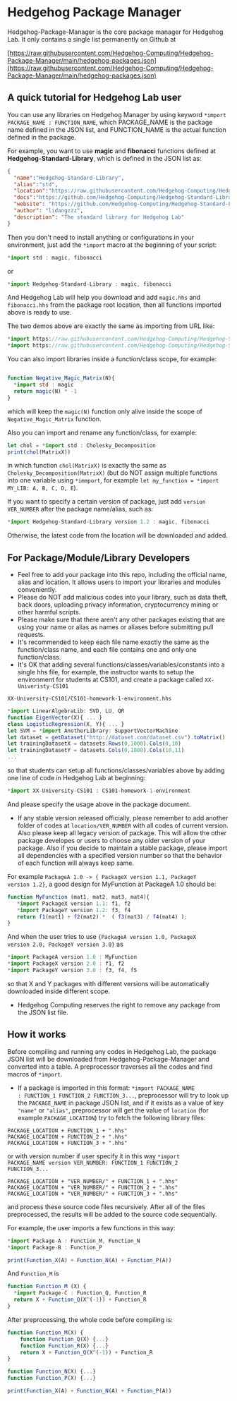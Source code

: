 # Hedgehog Package Manager

Hedgehog-Package-Manager is the core package manager for Hedgehog Lab. It only contains a single list permanently on Github at

[https://raw.githubusercontent.com/Hedgehog-Computing/Hedgehog-Package-Manager/main/hedgehog-packages.json](https://raw.githubusercontent.com/Hedgehog-Computing/Hedgehog-Package-Manager/main/hedgehog-packages.json)

## A quick tutorial for Hedgehog Lab user

You can use any libraries on Hedgehog Manager by using keyword <code>*import PACKAGE_NAME : FUNCTION_NAME</code>, which PACKAGE_NAME is the package name defined in the JSON list, and FUNCTION_NAME is the actual function defined in the package.

For example, you want to use **magic** and **fibonacci** functions defined at **Hedgehog-Standard-Library**, which is defined in the JSON list as:

```json
{
  "name":"Hedgehog-Standard-Library",
  "alias":"std",
  "location":"https://raw.githubusercontent.com/Hedgehog-Computing/Hedgehog-Standard-Library/main/",
  "docs":"https://github.com/Hedgehog-Computing/Hedgehog-Standard-Library/blob/main/README.md",
  "website": "https://github.com/Hedgehog-Computing/Hedgehog-Standard-Library",
  "author": "lidangzzz",
  "description": "The standard library for Hedgehog Lab"
}
```

Then you don't need to install anything or configurations in your environment, just add the <code>*import</code> macro at the beginning of your script:

```javascript
*import std : magic, fibonacci
```

or 

```javascript
*import Hedgehog-Standard-Library : magic, fibonacci
```

And Hedgehog Lab will help you download and add <code>magic.hhs</code> and <code>fibonacci.hhs</code> from the package root location, then all functions imported above is ready to use.

The two demos above are exactly the same as importing from URL like:

```javascript
*import https://raw.githubusercontent.com/Hedgehog-Computing/Hedgehog-Standard-Library/main/magic.hhs
*import https://raw.githubusercontent.com/Hedgehog-Computing/Hedgehog-Standard-Library/main/fibonacci.hhs
```

You can also import libraries inside a function/class scope, for example:

```javascript

function Negative_Magic_Matrix(N){
  *import std : magic
  return magic(N) * -1
}

```

which will keep the <code>magic(N)</code> function only alive inside the scope of <code>Negative_Magic_Matrix</code> function.

Also you can import and rename any function/class, for example:

```javascript
let chol = *import std : Cholesky_Decomposition
print(chol(MatrixX))
```

in which function <code>chol(MatrixX)</code> is exactly the same as <code>Cholesky_Decomposition(MatrixX)</code> (but do NOT assign multiple functions into one variable using <code>*immport</code>, for example <code>let my_function = *import MY_LIB: A, B, C, D, E</code>). 

If you want to specify a certain version of package, just add <code>version VER_NUMBER</code> after the package name/alias, such as:

```javascript
*import Hedgehog-Standard-Library version 1.2 : magic, fibonacci
```

Otherwise, the latest code from the location will be downloaded and added.

## For Package/Module/Library Developers

- Feel free to add your package into this repo, including the official name, alias and location. It allows users to import your libraries and modules conveniently.
- Please do NOT add malicious codes into your library, such as data theft, back doors, uploading privacy information, cryptocurrency mining or other harmful scripts.
- Please make sure that there aren't any other packages existing that are using your name or alias as names or aliases before submitting pull requests.
- It's recommended to keep each file name exactly the same as the function/class name, and each file contains one and only one function/class.
- It's OK that adding several functions/classes/variables/constants into a single hhs file, for example, the instructor wants to setup the environment for students at CS101, and create a package called <code>XX-Univeristy-CS101</code>

<code>XX-University-CS101/CS101-homework-1-environment.hhs</code>

```javascript
*import LinearAlgebraLib: SVD, LU, QR
function EigenVector(X){ ... }
class LogisticRegression(X, Y){ ... }
let SVM = *import AnotherLibrary: SupportVectorMachine
let dataset = getDataset("http://dataset.com/dataset.csv").toMatrix()
let trainingDatasetX = datasets.Rows(0,1000).Cols(0,10)
let trainingDatasetY = datasets.Cols(0,1000).Cols(10,11)
...
```

so that students can setup all functions/classes/variables above by adding one line of code in Hedgehog Lab at beginning:
```javascript
*import XX-University-CS101 : CS101-homework-1-environment
```

And please specify the usage above in the package document. 
- If any stable version released officially, please remember to add another folder of codes at <code>location/VER_NUMBER</code> with all codes of current version. Also please keep all legacy version of package. This will allow the other package developes or users to choose any older version of your package. Also if you decide to maintain a stable package, please import all dependencies with a specified version number so that the behavior of each function will always keep same. 

For example <code>PackageA 1.0 -> { PackageX version 1.1, PackageY version 1.2}</code>, a good design for MyFunction at PackageA 1.0 should be:

```javascript
function MyFunction (mat1, mat2, mat3, mat4){
   *import PackageX version 1.1: f1, f2
   *import PackageY version 1.2: f3, f4
   return f1(mat1) + f2(mat2) *  ( f3(mat3) / f4(mat4) );
}

```

And when the user tries to use <code>{PackageA version 1.0, PackageX version 2.0, PackageY version 3.0}</code> as
```javascript
*import PackageA version 1.0 : MyFunction
*import PackageX version 2.0 : f1, f2
*import PackageY version 3.0 : f3, f4, f5
```

so that X and Y packages with different versions will be automatically downloaded inside different scope.
- Hedgehog Computing reserves the right to remove any package from the JSON list file.

## How it works

Before compiling and running any codes in Hedgehog Lab, the package JSON list will be downloaded from Hedgehog-Package-Manager and converted into a table. A preprocessor traverses all the codes and find macros of <code>*import</code>. 

- If a package is imported in this format: <code>*import PACKAGE_NAME : FUNCTION_1 FUNCTION_2 FUNCTION_3...</code>, preprocessor will try to look up the <code>PACKAGE_NAME</code> in package JSON list, and if it exists as a value of key <code>"name"</code> or <code>"alias"</code>, preprocessor will get the value of <code>location</code> (for example <code>PACKAGE_LOCATION</code>) try to fetch the following library files:

```
PACKAGE_LOCATION + FUNCTION_1 + ".hhs"
PACKAGE_LOCATION + FUNCTION_2 + ".hhs"
PACKAGE_LOCATION + FUNCTION_3 + ".hhs"
```

or with version number if user specify it in this way <code>*import PACKAGE_NAME version VER_NUMBER: FUNCTION_1 FUNCTION_2 FUNCTION_3...</code>

```
PACKAGE_LOCATION + "VER_NUMBER/" + FUNCTION_1 + ".hhs"
PACKAGE_LOCATION + "VER_NUMBER/" + FUNCTION_2 + ".hhs"
PACKAGE_LOCATION + "VER_NUMBER/" + FUNCTION_3 + ".hhs"
```

and process these source code files recursively. After all of the files preprocessed, the results will be added to the source code sequentially. 

For example, the user imports a few functions in this way:

```javascript
*import Package-A : Function_M, Function_N
*import Package-B : Function_P

print(Function_X(A) + Function_N(A) + Function_P(A))
```

And <code>Function_M</code> is 
```javascript
function Function_M (X) {
  *import Package-C : Function_Q, Function_R
  return X + Function_Q(X^(-1)) + Function_R
}
```

After preprocessing, the whole code before compiling is:

```javascript
function Function_M(X) { 
    function Function_Q(X) {...}
    function Function_R(X) {...}
    return X + Function_Q(X^(-1)) + Function_R
}

function Function_N(X) {...}
function Function_P(X) {...}

print(Function_X(A) + Function_N(A) + Function_P(A))
```


